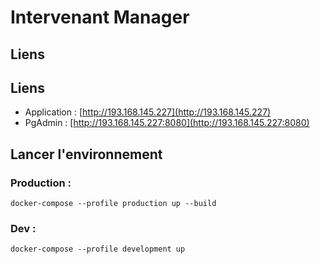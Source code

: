 # Intervenant Manager

## Liens

## Liens
- Application : [http://193.168.145.227](http://193.168.145.227)
- PgAdmin : [http://193.168.145.227:8080](http://193.168.145.227:8080)


## Lancer l'environnement

### Production :
```
docker-compose --profile production up --build
```
### Dev :
```
docker-compose --profile development up
```
